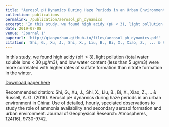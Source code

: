 ```yaml
---
title: "Aerosol pH Dynamics During Haze Periods in an Urban Environment in China: Use of Detailed, Hourly, Speciated Observations to Study the Role of Ammonia Availability and Secondary Aerosol Formation and Urban Environment"
collection: publications
permalink: /publication/aerosol_ph_dynamics
excerpt: 'In this study, we found high acidy (pH < 3), light pollution (total water soluble ions < 30 μg/m3), and low water content (less than 5 μg/m3) were more correlated with higher rates of sulfate formation than nitrate formation in the winter.'
date: 2019-07-08
venue: 'Journal 1'
paperurl: 'http://qianyuzhao.github.io/files/aerosol_ph_dynamics.pdf'
citation: 'Shi, G., Xu, J., Shi, X., Liu, B., Bi, X., Xiao, Z., ... & Russell, A. G. (2019). Aerosol pH dynamics during haze periods in an urban environment in China: Use of detailed, hourly, speciated observations to study the role of ammonia availability and secondary aerosol formation and urban environment. Journal of Geophysical Research: Atmospheres, 124(16), 9730-9742.'
---
```

In this study, we found high acidy (pH < 3), light pollution (total water soluble ions < 30 μg/m3), and low water content (less than 5 μg/m3) were more correlated with higher rates of sulfate formation than nitrate formation in the winter.

[Download paper here](http://qianyuzhao.github.io/files/aerosol_ph_dynamics.pdf)

Recommended citation: Shi, G., Xu, J., Shi, X., Liu, B., Bi, X., Xiao, Z., ... & Russell, A. G. (2019). Aerosol pH dynamics during haze periods in an urban environment in China: Use of detailed, hourly, speciated observations to study the role of ammonia availability and secondary aerosol formation and urban environment. Journal of Geophysical Research: Atmospheres, 124(16), 9730-9742.
